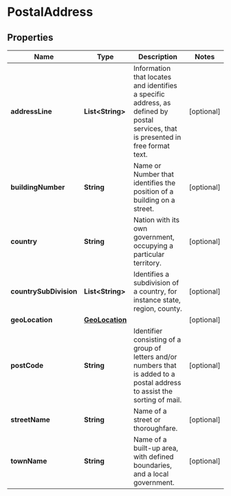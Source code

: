 
# PostalAddress

## Properties
Name | Type | Description | Notes
------------ | ------------- | ------------- | -------------
**addressLine** | **List&lt;String&gt;** | Information that locates and identifies a specific address, as defined by postal services, that is presented in free format text. |  [optional]
**buildingNumber** | **String** | Name or Number that identifies the position of a building on a street. |  [optional]
**country** | **String** | Nation with its own government, occupying a particular territory. |  [optional]
**countrySubDivision** | **List&lt;String&gt;** | Identifies a subdivision of a country, for instance state, region, county. |  [optional]
**geoLocation** | [**GeoLocation**](GeoLocation.md) |  |  [optional]
**postCode** | **String** | Identifier consisting of a group of letters and/or numbers that is added to a postal address to assist the sorting of mail. |  [optional]
**streetName** | **String** | Name of a street or thoroughfare. |  [optional]
**townName** | **String** | Name of a built-up area, with defined boundaries, and a local government. |  [optional]



